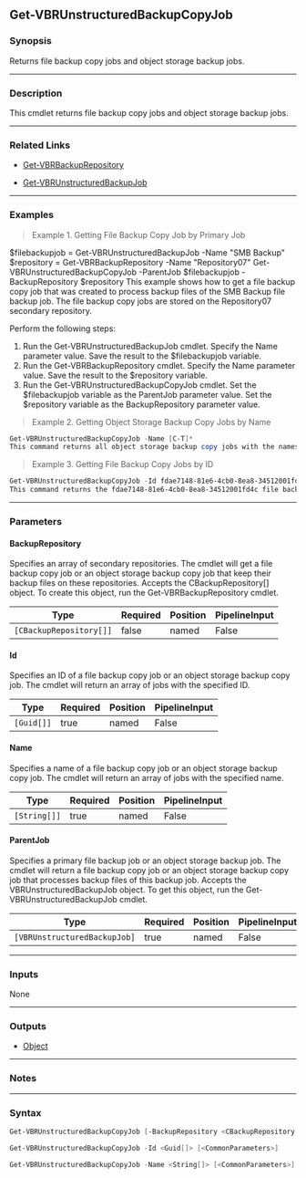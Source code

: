 Get-VBRUnstructuredBackupCopyJob
--------------------------------

### Synopsis
Returns file backup copy jobs and object storage backup jobs.

---

### Description

This cmdlet returns file backup copy jobs and object storage backup jobs.

---

### Related Links
* [Get-VBRBackupRepository](Get-VBRBackupRepository)

* [Get-VBRUnstructuredBackupJob](Get-VBRUnstructuredBackupJob)

---

### Examples
> Example 1. Getting File Backup Copy Job by Primary Job

$filebackupjob = Get-VBRUnstructuredBackupJob -Name "SMB Backup"
$repository = Get-VBRBackupRepository -Name "Repository07"
Get-VBRUnstructuredBackupCopyJob -ParentJob $filebackupjob -BackupRepository $repository
This example shows how to get a file backup copy job that was created to process backup files of the SMB Backup file backup job. The file backup copy jobs are stored on the Repository07 secondary repository.

Perform the following steps:
1. Run the Get-VBRUnstructuredBackupJob cmdlet. Specify the Name parameter value. Save the result to the $filebackupjob variable.
2. Run the Get-VBRBackupRepository cmdlet. Specify the Name parameter value. Save the result to the $repository variable.
3. Run the Get-VBRUnstructuredBackupCopyJob cmdlet. Set the $filebackupjob variable as the ParentJob parameter value. Set the $repository variable as the BackupRepository parameter value.
> Example 2. Getting Object Storage Backup Copy Jobs by Name

```PowerShell
Get-VBRUnstructuredBackupCopyJob -Name [C-T]*
This command returns all object storage backup copy jobs with the names that begin with the letters C through T.
```
> Example 3. Getting File Backup Copy Jobs by ID

```PowerShell
Get-VBRUnstructuredBackupCopyJob -Id fdae7148-81e6-4cb0-8ea8-34512001fd4c
This command returns the fdae7148-81e6-4cb0-8ea8-34512001fd4c file backup copy job.
```

---

### Parameters
#### **BackupRepository**
Specifies an array of secondary repositories. The cmdlet will get a file backup copy job or an object storage backup copy job that keep their backup files on these repositories.
Accepts the CBackupRepository[] object.  To create this object, run the Get-VBRBackupRepository cmdlet.

|Type                   |Required|Position|PipelineInput|
|-----------------------|--------|--------|-------------|
|`[CBackupRepository[]]`|false   |named   |False        |

#### **Id**
Specifies an ID of a file backup copy job or an object storage backup copy job. The cmdlet will return an array of jobs with the specified ID.

|Type      |Required|Position|PipelineInput|
|----------|--------|--------|-------------|
|`[Guid[]]`|true    |named   |False        |

#### **Name**
Specifies a name of a file backup copy job or an object storage backup copy job. The cmdlet will return an array of jobs with the specified name.

|Type        |Required|Position|PipelineInput|
|------------|--------|--------|-------------|
|`[String[]]`|true    |named   |False        |

#### **ParentJob**
Specifies a primary file backup job or an object storage backup job. The cmdlet will return a file backup copy job or an object storage backup copy job that processes backup files of this backup job.
Accepts the VBRUnstructuredBackupJob object.  To get this object, run the Get-VBRUnstructuredBackupJob cmdlet.

|Type                        |Required|Position|PipelineInput|
|----------------------------|--------|--------|-------------|
|`[VBRUnstructuredBackupJob]`|true    |named   |False        |

---

### Inputs
None

---

### Outputs
* [Object](https://learn.microsoft.com/en-us/dotnet/api/System.Object)

---

### Notes

---

### Syntax
```PowerShell
Get-VBRUnstructuredBackupCopyJob [-BackupRepository <CBackupRepository[]>] -ParentJob <VBRUnstructuredBackupJob> [<CommonParameters>]
```
```PowerShell
Get-VBRUnstructuredBackupCopyJob -Id <Guid[]> [<CommonParameters>]
```
```PowerShell
Get-VBRUnstructuredBackupCopyJob -Name <String[]> [<CommonParameters>]
```
